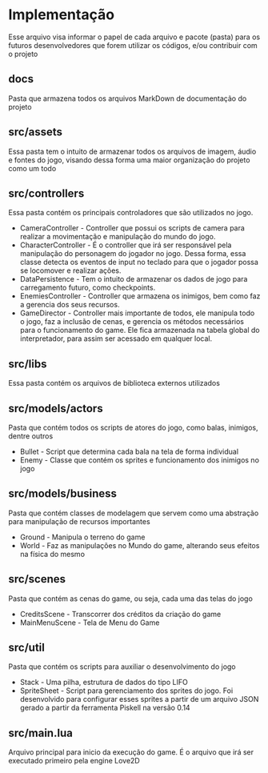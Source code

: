 # Implementação
Esse arquivo visa informar o papel de cada arquivo e pacote (pasta) para os futuros desenvolvedores que forem utilizar os códigos, e/ou contribuir com o projeto

## docs
Pasta que armazena todos os arquivos MarkDown de documentação do projeto

## src/assets
Essa pasta tem o intuito de armazenar todos os arquivos de imagem, áudio e fontes do jogo, visando dessa forma uma maior organização do projeto como um todo

## src/controllers
Essa pasta contém os principais controladores que são utilizados no jogo.

* CameraController - Controller que possui os scripts de camera para realizar a movimentação e manipulação do mundo do jogo.
* CharacterController - É o controller que irá ser responsável pela manipulação do personagem do jogador no jogo. Dessa forma, essa classe detecta os eventos de input no teclado para que o jogador possa se locomover e realizar ações.
* DataPersistence - Tem o intuito de armazenar os dados de jogo para carregamento futuro, como checkpoints.
* EnemiesController - Controller que armazena os inimigos, bem como faz a gerencia dos seus recursos.
* GameDirector - Controller mais importante de todos, ele manipula todo o jogo, faz a inclusão de cenas, e gerencia os métodos necessários para o funcionamento do game. Ele fica armazenada na tabela global do interpretador, para assim ser acessado em qualquer local.

## src/libs
Essa pasta contém os arquivos de biblioteca externos utilizados

## src/models/actors
Pasta que contém todos os scripts de atores do jogo, como balas, inimigos, dentre outros

* Bullet - Script que determina cada bala na tela de forma individual
* Enemy - Classe que contém os sprites e funcionamento dos inimigos no jogo

## src/models/business
Pasta que contém classes de modelagem que servem como uma abstração para manipulação de recursos importantes

* Ground - Manipula o terreno do game
* World - Faz as manipulações no Mundo do game, alterando seus efeitos na física do mesmo

## src/scenes
Pasta que contém as cenas do game, ou seja, cada uma das telas do jogo

* CreditsScene - Transcorrer dos créditos da criação do game
* MainMenuScene - Tela de Menu do Game

## src/util
Pasta que contém os scripts para auxiliar o desenvolvimento do jogo

* Stack - Uma pilha, estrutura de dados do tipo LIFO
* SpriteSheet - Script para gerenciamento dos sprites do jogo. Foi desenvolvido para configurar esses sprites a partir de um arquivo JSON gerado a partir da ferramenta Piskell na versão 0.14

## src/main.lua
Arquivo principal para inicio da execução do game. É o arquivo que irá ser executado primeiro pela engine Love2D
